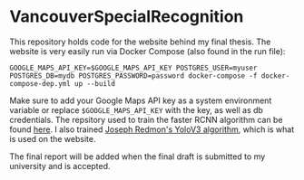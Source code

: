# VancouverSpecialRecognition

This repository holds code for the website behind my final thesis. The website is very easily run via Docker Compose (also found in the run file):

```
GOOGLE_MAPS_API_KEY=$GOOGLE_MAPS_API_KEY POSTGRES_USER=myuser POSTGRES_DB=mydb POSTGRES_PASSWORD=password docker-compose -f docker-compose-dep.yml up --build
```

Make sure to add your Google Maps API key as a system environment variable or replace `$GOOGLE_MAPS_API_KEY` with the key, as well as db credentials. The repsitory used to train the faster RCNN algorithm can be found [here](https://github.com/jwyang/faster-rcnn.pytorch). I also trained [Joseph Redmon's YoloV3 algorithm](https://github.com/pjreddie/darknet), which is what is used on the website.

The final report will be added when the final draft is submitted to my university and is accepted.
